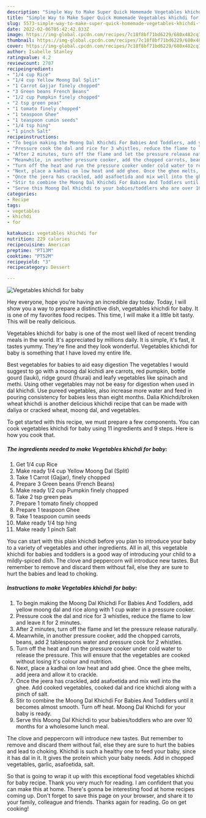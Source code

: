 ```yaml
---
description: "Simple Way to Make Super Quick Homemade Vegetables khichdi for baby"
title: "Simple Way to Make Super Quick Homemade Vegetables khichdi for baby"
slug: 5573-simple-way-to-make-super-quick-homemade-vegetables-khichdi-for-baby
date: 2022-02-06T05:42:42.833Z
image: https://img-global.cpcdn.com/recipes/7c18f8bf71bd6229/680x482cq70/vegetables-khichdi-for-baby-recipe-main-photo.jpg
thumbnail: https://img-global.cpcdn.com/recipes/7c18f8bf71bd6229/680x482cq70/vegetables-khichdi-for-baby-recipe-main-photo.jpg
cover: https://img-global.cpcdn.com/recipes/7c18f8bf71bd6229/680x482cq70/vegetables-khichdi-for-baby-recipe-main-photo.jpg
author: Isabelle Stanley
ratingvalue: 4.2
reviewcount: 2787
recipeingredient:
- "1/4 cup Rice"
- "1/4 cup Yellow Moong Dal Split"
- "1 Carrot Gajjar finely chopped"
- "3 Green beans French Beans"
- "1/2 cup Pumpkin finely chopped"
- "2 tsp green peas"
- "1 tomato finely chopped"
- "1 teaspoon Ghee"
- "1 teaspoon cumin seeds"
- "1/4 tsp hing"
- "1 pinch Salt"
recipeinstructions:
- "To begin making the Moong Dal Khichdi For Babies And Toddlers, add yellow moong dal and rice along with 1 cup water in a pressure cooker."
- "Pressure cook the dal and rice for 3 whistles, reduce the flame to low and leave it for 2 minutes."
- "After 2 minutes, turn off the flame and let the pressure release naturally."
- "Meanwhile, in another pressure cooker, add the chopped carrots, beans, add 2 tablespoons water and pressure cook for 2 whistles."
- "Turn off the heat and run the pressure cooker under cold water to release the pressure. This will ensure that the vegetables are cooked without losing it&#39;s colour and nutrition."
- "Next, place a kadhai on low heat and add ghee. Once the ghee melts, add jeera and allow it to crackle."
- "Once the jeera has crackled, add asafoetida and mix well into the ghee. Add cooked vegetables, cooked dal and rice khichdi along with a pinch of salt."
- "Stir to combine the Moong Dal Khichdi For Babies And Toddlers until it becomes almost smooth. Turn off heat. Moong Dal Khichdi for your baby is ready."
- "Serve this Moong Dal Khichdi to your babies/toddlers who are over 10 months for a wholesome lunch meal."
categories:
- Recipe
tags:
- vegetables
- khichdi
- for

katakunci: vegetables khichdi for 
nutrition: 229 calories
recipecuisine: American
preptime: "PT13M"
cooktime: "PT52M"
recipeyield: "3"
recipecategory: Dessert

---
```



![Vegetables khichdi for baby](https://img-global.cpcdn.com/recipes/7c18f8bf71bd6229/680x482cq70/vegetables-khichdi-for-baby-recipe-main-photo.jpg)

Hey everyone, hope you're having an incredible day today. Today, I will show you a way to prepare a distinctive dish, vegetables khichdi for baby. It is one of my favorites food recipes. This time, I will make it a little bit tasty. This will be really delicious.

Vegetables khichdi for baby is one of the most well liked of recent trending meals in the world. It's appreciated by millions daily. It is simple, it's fast, it tastes yummy. They're fine and they look wonderful. Vegetables khichdi for baby is something that I have loved my entire life.

Best vegetables for babies to aid easy digestion The vegetables I would suggest to go with a moong dal kichidi are carrots, red pumpkin, bottle gourd (lauki), ridge gourd (thurai) and leafy vegetables like spinach and methi. Using other vegetables may not be easy for digestion when used in dal khichdi. Use pureed vegetables, also increase more water and feed in pouring consistency for babies less than eight months. Dalia Khichdi/broken wheat khichdi is another delicious khichdi recipe that can be made with daliya or cracked wheat, moong dal, and vegetables.


To get started with this recipe, we must prepare a few components. You can cook vegetables khichdi for baby using 11 ingredients and 9 steps. Here is how you cook that.

<!--inarticleads1-->

##### The ingredients needed to make Vegetables khichdi for baby:

1. Get 1/4 cup Rice
1. Make ready 1/4 cup Yellow Moong Dal (Split)
1. Take 1 Carrot (Gajjar), finely chopped
1. Prepare 3 Green beans (French Beans)
1. Make ready 1/2 cup Pumpkin finely chopped
1. Take 2 tsp green peas
1. Prepare 1 tomato finely chopped
1. Prepare 1 teaspoon Ghee
1. Take 1 teaspoon cumin seeds
1. Make ready 1/4 tsp hing
1. Make ready 1 pinch Salt


You can start with this plain khichdi before you plan to introduce your baby to a variety of vegetables and other ingredients. All in all, this vegetable khichdi for babies and toddlers is a good way of introducing your child to a mildly-spiced dish. The clove and peppercorn will introduce new tastes. But remember to remove and discard them without fail, else they are sure to hurt the babies and lead to choking. 

<!--inarticleads2-->

##### Instructions to make Vegetables khichdi for baby:

1. To begin making the Moong Dal Khichdi For Babies And Toddlers, add yellow moong dal and rice along with 1 cup water in a pressure cooker.
1. Pressure cook the dal and rice for 3 whistles, reduce the flame to low and leave it for 2 minutes.
1. After 2 minutes, turn off the flame and let the pressure release naturally.
1. Meanwhile, in another pressure cooker, add the chopped carrots, beans, add 2 tablespoons water and pressure cook for 2 whistles.
1. Turn off the heat and run the pressure cooker under cold water to release the pressure. This will ensure that the vegetables are cooked without losing it&#39;s colour and nutrition.
1. Next, place a kadhai on low heat and add ghee. Once the ghee melts, add jeera and allow it to crackle.
1. Once the jeera has crackled, add asafoetida and mix well into the ghee. Add cooked vegetables, cooked dal and rice khichdi along with a pinch of salt.
1. Stir to combine the Moong Dal Khichdi For Babies And Toddlers until it becomes almost smooth. Turn off heat. Moong Dal Khichdi for your baby is ready.
1. Serve this Moong Dal Khichdi to your babies/toddlers who are over 10 months for a wholesome lunch meal.


The clove and peppercorn will introduce new tastes. But remember to remove and discard them without fail, else they are sure to hurt the babies and lead to choking. Khichdi is such a healthy one to feed your baby, since it has dal in it. It gives the protein which your baby needs. Add in chopped vegetables, garlic, asafoetida, salt. 

So that is going to wrap it up with this exceptional food vegetables khichdi for baby recipe. Thank you very much for reading. I am confident that you can make this at home. There's gonna be interesting food at home recipes coming up. Don't forget to save this page on your browser, and share it to your family, colleague and friends. Thanks again for reading. Go on get cooking!
